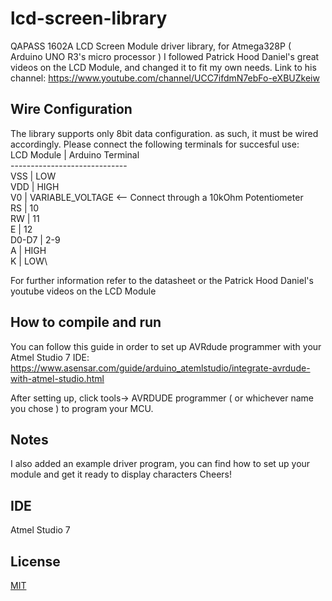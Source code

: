 # lcd-screen-library
QAPASS 1602A LCD Screen Module driver library, for Atmega328P ( Arduino UNO R3's micro processor )
I followed Patrick Hood Daniel's great videos on the LCD Module, and changed it to fit my own needs.
Link to his channel:
https://www.youtube.com/channel/UCC7ifdmN7ebFo-eXBUZkeiw

## Wire Configuration

The library supports only 8bit data configuration. as such, it must be wired accordingly.
Please connect the following terminals for succesful use:\
LCD Module | Arduino Terminal\
\-----------------------------\
VSS        | LOW\
VDD        | HIGH\
V0         | VARIABLE_VOLTAGE  <-- Connect through a 10kOhm Potentiometer\
RS         | 10\
RW         | 11\
E          | 12\
D0-D7      | 2-9\
A          | HIGH\
K          | LOW\

For further information refer to the datasheet or the Patrick Hood Daniel's youtube videos on the LCD Module


## How to compile and run
You can follow this guide in order to set up AVRdude programmer with your Atmel Studio 7 IDE:
https://www.asensar.com/guide/arduino_atemlstudio/integrate-avrdude-with-atmel-studio.html

After setting up, click tools-> AVRDUDE programmer ( or whichever name you chose ) to program your MCU.

## Notes
I also added an example driver program, you can find how to set up your module and get it ready to display characters
Cheers!
## IDE
Atmel Studio 7

## License
[MIT](https://choosealicense.com/licenses/mit/)
